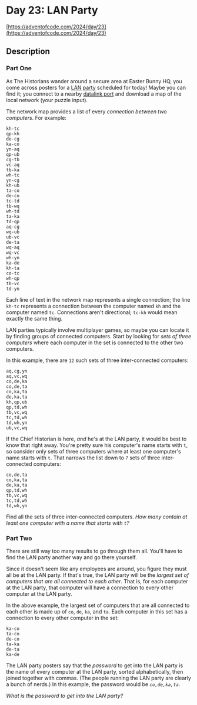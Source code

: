 # Day 23: LAN Party

[https://adventofcode.com/2024/day/23](https://adventofcode.com/2024/day/23)

## Description

### Part One

As The Historians wander around a secure area at Easter Bunny HQ, you come across posters for a [LAN party](https://en.wikipedia.org/wiki/LAN_party) scheduled for today! Maybe you can find it; you connect to a nearby [datalink port](https://adventofcode.com/2016/day/9) and download a map of the local network (your puzzle input).

The network map provides a list of every _connection between two computers_. For example:

    kh-tc
    qp-kh
    de-cg
    ka-co
    yn-aq
    qp-ub
    cg-tb
    vc-aq
    tb-ka
    wh-tc
    yn-cg
    kh-ub
    ta-co
    de-co
    tc-td
    tb-wq
    wh-td
    ta-ka
    td-qp
    aq-cg
    wq-ub
    ub-vc
    de-ta
    wq-aq
    wq-vc
    wh-yn
    ka-de
    kh-ta
    co-tc
    wh-qp
    tb-vc
    td-yn
    

Each line of text in the network map represents a single connection; the line `kh-tc` represents a connection between the computer named `kh` and the computer named `tc`. Connections aren't directional; `tc-kh` would mean exactly the same thing.

LAN parties typically involve multiplayer games, so maybe you can locate it by finding groups of connected computers. Start by looking for _sets of three computers_ where each computer in the set is connected to the other two computers.

In this example, there are `12` such sets of three inter-connected computers:

    aq,cg,yn
    aq,vc,wq
    co,de,ka
    co,de,ta
    co,ka,ta
    de,ka,ta
    kh,qp,ub
    qp,td,wh
    tb,vc,wq
    tc,td,wh
    td,wh,yn
    ub,vc,wq
    

If the Chief Historian is here, _and_ he's at the LAN party, it would be best to know that right away. You're pretty sure his computer's name starts with `t`, so consider only sets of three computers where at least one computer's name starts with `t`. That narrows the list down to _`7`_ sets of three inter-connected computers:

    co,de,ta
    co,ka,ta
    de,ka,ta
    qp,td,wh
    tb,vc,wq
    tc,td,wh
    td,wh,yn
    

Find all the sets of three inter-connected computers. _How many contain at least one computer with a name that starts with `t`?_

### Part Two

There are still way too many results to go through them all. You'll have to find the LAN party another way and go there yourself.

Since it doesn't seem like any employees are around, you figure they must all be at the LAN party. If that's true, the LAN party will be the _largest set of computers that are all connected to each other_. That is, for each computer at the LAN party, that computer will have a connection to every other computer at the LAN party.

In the above example, the largest set of computers that are all connected to each other is made up of `co`, `de`, `ka`, and `ta`. Each computer in this set has a connection to every other computer in the set:

    ka-co
    ta-co
    de-co
    ta-ka
    de-ta
    ka-de
    

The LAN party posters say that the _password_ to get into the LAN party is the name of every computer at the LAN party, sorted alphabetically, then joined together with commas. (The people running the LAN party are clearly a bunch of <span title="You caught me. I'm a giant nerd.">nerds</span>.) In this example, the password would be _`co,de,ka,ta`_.

_What is the password to get into the LAN party?_
